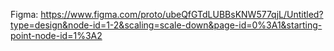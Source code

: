 Figma: https://www.figma.com/proto/ubeQfGTdLUBBsKNW577qjL/Untitled?type=design&node-id=1-2&scaling=scale-down&page-id=0%3A1&starting-point-node-id=1%3A2
